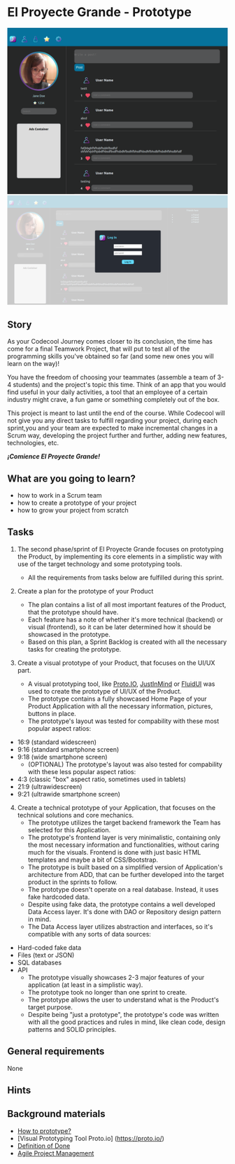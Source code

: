 # El Proyecte Grande - Prototype

![Screenshot 1](Screenshots/imageedit_22_3237518288.png)
![Screenshot 2](Screenshots/imageedit_24_4915473933.png)


## Story

As your Codecool Journey comes closer to its conclusion, the time has come for a final Teamwork Project, 
that will put to test all of the programming skills you've obtained so far (and some new ones you will learn on the way)!

You have the freedom of choosing your teammates (assemble a team of 3-4 students) and the project's topic this time.
Think of an app that you would find useful in your daily activities, a tool that an employee of a certain industry might crave,
a fun game or something completely out of the box.

This project is meant to last until the end of the course. While Codecool will not give you any direct tasks to fulfill regarding your project, 
during each sprint,you and your team are expected to make incremental changes in a Scrum way, developing the project further and further,
adding new features, technologies, etc.

***¡Comience El Proyecte Grande!***

## What are you going to learn?

- how to work in a Scrum team
- how to create a prototype of your project
- how to grow your project from scratch

## Tasks

1. The second phase/sprint of El Proyecte Grande focuses on prototyping the Product, by implementing its core elements in a simplistic way with use of the target technology and some prototyping tools.
    - All the requirements from tasks below are fulfilled during this sprint.

2. Create a plan for the prototype of your Product
    - The plan contains a list of all most important features of the Product, that the prototype should have.
    - Each feature has a note of whether it's more technical (backend) or visual (frontend), so it can be later determined how it should be showcased in the prototype.
    - Based on this plan, a Sprint Backlog is created with all the necessary tasks for creating the prototype.

3. Create a visual prototype of your Product, that focuses on the UI/UX part.
    - A visual prototyping tool, like [Proto.IO](https://proto.io/), [JustInMind](https://www.justinmind.com/) or [FluidUI](https://www.fluidui.com/) was used to create the prototype of UI/UX of the Product.
    - The prototype contains a fully showcased Home Page of your Product Application with all the necessary information, pictures, buttons in place.
    - The prototype's layout was tested for compability with these most popular aspect ratios:
  - 16:9 (standard widescreen)
  - 9:16 (standard smartphone screen)
  - 9:18 (wide smartphone screen)
    - (OPTIONAL) The prototype's layout was also tested for compability with these less popular aspect ratios:
  - 4:3 (classic "box" aspect ratio, sometimes used in tablets)
  - 21:9 (ultrawidescreen)
  - 9:21 (ultrawide smartphone screen)

4. Create a technical prototype of your Application, that focuses on the technical solutions and core mechanics.
    - The prototype utilizes the target backend framework the Team has selected for this Application.
    - The prototype's frontend layer is very minimalistic, containing only the most necessary information and functionalities, without caring much for the visuals. Frontend is done with just basic HTML templates and maybe a bit of CSS/Bootstrap.
    - The prototype is built based on a simplified version of Application's architecture from ADD, that can be further developed into the target product in the sprints to follow.
    - The prototype doesn't operate on a real database. Instead, it uses fake hardcoded data.
    - Despite using fake data, the prototype contains a well developed Data Access layer. It's done with DAO or Repository design pattern in mind.
    - The Data Access layer utilizes abstraction and interfaces, so it's compatible with any sorts of data sources:
  - Hard-coded fake data
  - Files (text or JSON)
  - SQL databases
  - API
    - The prototype visually showcases 2-3 major features of your application (at least in a simplistic way).
    - The prototype took no longer than one sprint to create.
    - The prototype allows the user to understand what is the Product's target purpose.
    - Despite being "just a prototype", the prototype's code was written with all the good practices and rules in mind, like clean code, design patterns and SOLID principles.

## General requirements

None

## Hints



## Background materials

- <i class="far fa-exclamation"></i> [How to prototype?](https://www.monterail.com/blog/prototyping-in-software-development)
- <i class="far fa-exclamation"></i> [Visual Prototyping Tool Proto.io] (https://proto.io/)
- <i class="far fa-exclamation"></i> [Definition of Done](project/curriculum/materials/pages/methodology/definition-of-done.md)
- <i class="far fa-exclamation"></i> [Agile Project Management](https://journey.code.cool/v2/project/curriculum/materials/pages/methodology/agile-project-management.md)
